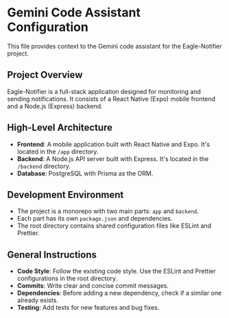 # Gemini Code Assistant Configuration

This file provides context to the Gemini code assistant for the Eagle-Notifier project.

## Project Overview

Eagle-Notifier is a full-stack application designed for monitoring and sending notifications. It consists of a React Native (Expo) mobile frontend and a Node.js (Express) backend.

## High-Level Architecture

- **Frontend**: A mobile application built with React Native and Expo. It's located in the `/app` directory.
- **Backend**: A Node.js API server built with Express. It's located in the `/backend` directory.
- **Database**: PostgreSQL with Prisma as the ORM.

## Development Environment

- The project is a monorepo with two main parts: `app` and `backend`.
- Each part has its own `package.json` and dependencies.
- The root directory contains shared configuration files like ESLint and Prettier.

## General Instructions

- **Code Style**: Follow the existing code style. Use the ESLint and Prettier configurations in the root directory.
- **Commits**: Write clear and concise commit messages.
- **Dependencies**: Before adding a new dependency, check if a similar one already exists.
- **Testing**: Add tests for new features and bug fixes.
